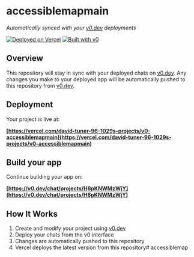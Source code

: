# accessiblemapmain

*Automatically synced with your [v0.dev](https://v0.dev) deployments*

[![Deployed on Vercel](https://img.shields.io/badge/Deployed%20on-Vercel-black?style=for-the-badge&logo=vercel)](https://vercel.com/david-tuner-96-1029s-projects/v0-accessiblemapmain)
[![Built with v0](https://img.shields.io/badge/Built%20with-v0.dev-black?style=for-the-badge)](https://v0.dev/chat/projects/H8pKNWMzWjY)

## Overview

This repository will stay in sync with your deployed chats on [v0.dev](https://v0.dev).
Any changes you make to your deployed app will be automatically pushed to this repository from [v0.dev](https://v0.dev).

## Deployment

Your project is live at:

**[https://vercel.com/david-tuner-96-1029s-projects/v0-accessiblemapmain](https://vercel.com/david-tuner-96-1029s-projects/v0-accessiblemapmain)**

## Build your app

Continue building your app on:

**[https://v0.dev/chat/projects/H8pKNWMzWjY](https://v0.dev/chat/projects/H8pKNWMzWjY)**

## How It Works

1. Create and modify your project using [v0.dev](https://v0.dev)
2. Deploy your chats from the v0 interface
3. Changes are automatically pushed to this repository
4. Vercel deploys the latest version from this repository# accessiblemap
